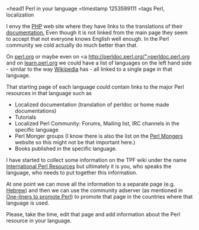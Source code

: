 =head1 Perl in your language
=timestamp 1253599111
=tags Perl, localization



I envy the <a href="http://www.php.net/">PHP</a> web site where they have 
links to the translations of their <a href="http://www.php.net/docs.php">documentation.</a>
Even though it is not linked from the main page they seem to accept that not everyone
knows English well enough.
In the Perl community we cold actually do much better than that. 



On <a href="http://perl.org/">perl.org</a> or maybe even 
on <a http://perldoc.perl.org/">perldoc.perl.org</a> and on
<a href="http://learn.perl.org/">learn.perl.org</a> we could
have a list of languages on the left hand side - similar to the
way <a href="http://en.wikipedia.org/wiki/Perl">Wikipedia</a> 
has - all linked to a single page in that language.

That starting page of each language could contain links
to the major Perl resources in that language such as
<ul>
<li>Localized documentation (translation of perldoc or home made documentations)</li>
<li>Tutorials</li>
<li>Localized Perl Community: Forums, Mailing list, IRC channels in the specific language</li>
<li>Perl Monger groups (I know there is also the list on the <a href="http://www.pm.org/">Perl Mongers</a> website so 
this might not be that important here.)</li>
<li>Books published in the specific language.</li>
</ul>

I have started to collect some information on the TPF wiki under the
name 
<a href="http://www.perlfoundation.org/perl5/index.cgi?international_perl_resources">International Perl Resources</a>
but ultimately it is you, who speaks the language, 
who needs to put together this information. 

At one point we can move all the information 
to a separate page 
(e.g. <a href="http://www.perlfoundation.org/perl5/index.cgi?hebrew">Hebrew</a>)
and then we can use the community adserver (as mentioned in
<a href="/one-liners-to-promote-perl.html">One-liners to promote Perl</a>) to promote that page in the countries
where that language is used.

Please, take the time, edit that page and add information 
about the Perl resource in your language.

